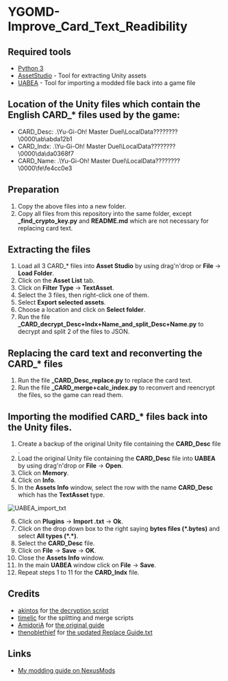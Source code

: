 # YGOMD-Improve_Card_Text_Readibility

## Required tools
* [Python 3](https://www.python.org/downloads/)
* [AssetStudio](https://github.com/Perfare/AssetStudio/releases) - Tool for extracting Unity assets
* [UABEA](https://github.com/nesrak1/UABEA/releases) - Tool for importing a modded file back into a game file

## Location of the Unity files which contain the English CARD_* files used by the game:
* CARD_Desc: .\Yu-Gi-Oh!  Master Duel\LocalData\????????\0000\ab\abda12b1
* CARD_Indx: .\Yu-Gi-Oh!  Master Duel\LocalData\????????\0000\da\da0368f7
* CARD_Name: .\Yu-Gi-Oh!  Master Duel\LocalData\????????\0000\fe\fe4cc0e3

## Preparation
1. Copy the above files into a new folder.
2. Copy all files from this repository into the same folder, except **_find_crypto_key.py** and **README.md** which are not necessary for replacing card text.

## Extracting the files
1. Load all 3 CARD_* files into **Asset Studio** by using drag'n'drop or **File** → **Load Folder**.
2. Click on the **Asset List** tab.
3. Click on **Filter Type** → **TextAsset**.
4. Select the 3 files, then right-click one of them.
5. Select **Export selected assets**.
6. Choose a location and click on **Select folder**.
7. Run the file **_CARD_decrypt_Desc+Indx+Name_and_split_Desc+Name.py** to decrypt and split 2 of the files to JSON.

## Replacing the card text and reconverting the CARD_* files 
1. Run the file **_CARD_Desc_replace.py** to replace the card text.
2. Run the file **_CARD_merge+calc_index.py** to reconvert and reencrypt the files, so the game can read them.

## Importing the modified CARD_* files back into the Unity files.
1. Create a backup of the original Unity file containing the **CARD_Desc** file .
2. Load the original Unity file containing the **CARD_Desc** file into **UABEA** by using drag'n'drop or **File** → **Open**.
3. Click on **Memory**.
4. Click on **Info**.
5. In the **Assets Info** window, select the row with the name **CARD_Desc** which has the **TextAsset** type.

![UABEA_import_txt](https://github.com/RndUser0/YGOMD-Improve_Card_Text_Readibility/assets/29837561/a84268a4-601a-408b-86be-e5343be6b97f)
  
6. Click on **Plugins** → **Import .txt** → **Ok**.
7. Click on the drop down box to the right saying **bytes files (\*.bytes)** and select **All types (\*.*)**.
8. Select the **CARD_Desc** file.
9. Click on **File** → **Save** → **OK**.
10. Close the **Assets Info** window.
11. In the main **UABEA** window click on **File** → **Save**.
12. Repeat steps 1 to 11 for the **CARD_Indx** file.

## Credits
* [akintos](https://gist.github.com/akintos) for [the decryption script](https://gist.github.com/akintos/04e2494c62184d2d4384078b0511673b)
* [timelic](https://forums.nexusmods.com/index.php?/user/145588218-timelic) for the splitting and merge scripts
* [AmidoriA](https://github.com/AmidoriA) for [the original guide](https://github.com/AmidoriA/Master-Duel-Effect)
* [thenoblethief](https://www.nexusmods.com/yugiohmasterduel/users/26473124) for [the updated Replace Guide.txt](https://cdn.discordapp.com/attachments/1126958884393844798/1129940730077511821/Replace_Guide.txt)

## Links
* [My modding guide on NexusMods](https://www.nexusmods.com/yugiohmasterduel/articles/3)
